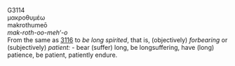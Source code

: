 G3114  
μακροθυμέω  
makrothumeō  
*mak-roth-oo-meh‘-o*  
From the same as [3116](g3116) to *be* *long* *spirited*, that is,
(objectively) *forbearing* or (subjectively) *patient:* - bear (suffer)
long, be longsuffering, have (long) patience, be patient, patiently
endure.  
